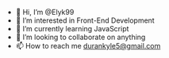 - 👋 Hi, I’m @Elyk99
- 👀 I’m interested in Front-End Development
- 🌱 I’m currently learning JavaScript
- 💞️ I’m looking to collaborate on anything
- 📫 How to reach me durankyle5@gmail.com

<!---
Elyk99/Elyk99 is a ✨ special ✨ repository because its `README.md` (this file) appears on your GitHub profile.
You can click the Preview link to take a look at your changes.
--->
